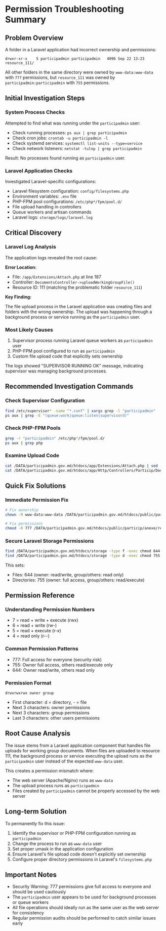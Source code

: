 # Permission Troubleshooting Summary

## Problem Overview

A folder in a Laravel application had incorrect ownership and permissions:

```
drwxr-xr-x    5 participadmin participadmin   4096 Sep 22 13:23 resource_111/
```

All other folders in the same directory were owned by `www-data:www-data` with `777` permissions, but `resource_111` was owned by `participadmin:participadmin` with `755` permissions.

## Initial Investigation Steps

### System Process Checks

Attempted to find what was running under the `participadmin` user:

- Check running processes: `ps aux | grep participadmin`
- Check cron jobs: `crontab -u participadmin -l`
- Check systemd services: `systemctl list-units --type=service`
- Check network listeners: `netstat -tulnp | grep participadmin`

Result: No processes found running as `participadmin` user.

### Laravel Application Checks

Investigated Laravel-specific configurations:

- Laravel filesystem configuration: `config/filesystems.php`
- Environment variables: `.env` file
- PHP-FPM pool configurations: `/etc/php*/fpm/pool.d/`
- File upload handling in controllers
- Queue workers and artisan commands
- Laravel logs: `storage/logs/laravel.log`

## Critical Discovery

### Laravel Log Analysis

The application logs revealed the root cause:

**Error Location:**
- File: `/app/Extensions/Attach.php` at line 187
- Controller: `DocumentsController->uploadWorkingGroupFile()`
- Resource ID: 111 (matching the problematic folder `resource_111`)

**Key Finding:**

The file upload process in the Laravel application was creating files and folders with the wrong ownership. The upload was happening through a background process or service running as the `participadmin` user.

### Most Likely Causes

1. Supervisor process running Laravel queue workers as `participadmin` user
2. PHP-FPM pool configured to run as `participadmin`
3. Custom file upload code that explicitly sets ownership

The logs showed "SUPERVISOR RUNNING OK" message, indicating supervisor was managing background processes.

## Recommended Investigation Commands

### Check Supervisor Configuration

```bash
find /etc/supervisor* -name "*.conf" | xargs grep -l "participadmin"
ps aux | grep -E "(queue:work|queue:listen|supervisord)"
```

### Check PHP-FPM Pools

```bash
grep -r "participadmin" /etc/php*/fpm/pool.d/
ps aux | grep php
```

### Examine Upload Code

```bash
cat /DATA/participadmin.gov.md/htdocs/app/Extensions/Attach.php | sed -n '180,200p'
cat /DATA/participadmin.gov.md/htdocs/app/Http/Controllers/Particip/DocumentsController.php | sed -n '790,800p'
```

## Quick Fix Solutions

### Immediate Permission Fix

```bash
# Fix ownership
chown -R www-data:www-data /DATA/participadmin.gov.md/htdocs/public/particip/anexe/resource_111/

# Fix permissions
chmod -R 777 /DATA/participadmin.gov.md/htdocs/public/particip/anexe/resource_111/
```

### Secure Laravel Storage Permissions

```bash
find /DATA/participadmin.gov.md/htdocs/storage -type f -exec chmod 644 {} +
find /DATA/participadmin.gov.md/htdocs/storage -type d -exec chmod 755 {} +
```

This sets:
- Files: 644 (owner: read/write, group/others: read only)
- Directories: 755 (owner: full access, group/others: read/execute)

## Permission Reference

### Understanding Permission Numbers

- 7 = read + write + execute (rwx)
- 6 = read + write (rw-)
- 5 = read + execute (r-x)
- 4 = read only (r--)

### Common Permission Patterns

- 777: Full access for everyone (security risk)
- 755: Owner full access, others read/execute only
- 644: Owner read/write, others read only

### Permission Format

```
drwxrwxrwx owner group
```

- First character: d = directory, - = file
- Next 3 characters: owner permissions
- Next 3 characters: group permissions
- Last 3 characters: other users permissions

## Root Cause Analysis

The issue stems from a Laravel application component that handles file uploads for working group documents. When files are uploaded to resource 111, the background process or service executing the upload runs as the `participadmin` user instead of the expected `www-data` user.

This creates a permission mismatch where:
- The web server (Apache/Nginx) runs as `www-data`
- The upload process runs as `participadmin`
- Files created by `participadmin` cannot be properly accessed by the web server

## Long-term Solution

To permanently fix this issue:

1. Identify the supervisor or PHP-FPM configuration running as `participadmin`
2. Change the process to run as `www-data` user
3. Set proper umask in the application configuration
4. Ensure Laravel's file upload code doesn't explicitly set ownership
5. Configure proper directory permissions in Laravel's `filesystems.php`

## Important Notes

- Security Warning: 777 permissions give full access to everyone and should be used cautiously
- The `participadmin` user appears to be used for background processes or queue workers
- All file operations should ideally run as the same user as the web server for consistency
- Regular permission audits should be performed to catch similar issues early
